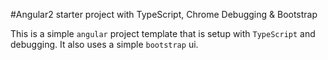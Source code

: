 #Angular2 starter project with TypeScript, Chrome Debugging & Bootstrap

This is a simple `angular` project template that is setup with `TypeScript` and debugging. It also uses a simple `bootstrap` ui.